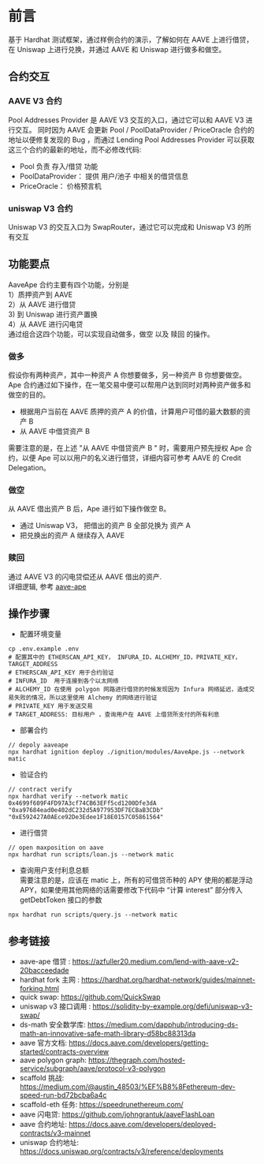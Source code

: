 # 前言     
基于 Hardhat 测试框架，通过样例合约的演示，了解如何在 AAVE 上进行借贷，在 Uniswap 上进行兑换，并通过 AAVE 和 Uniswap 进行做多和做空。

## 合约交互    
### AAVE V3 合约   
Pool Addresses Provider 是 AAVE V3 交互的入口，通过它可以和 AAVE V3 进行交互。 
同时因为 AAVE 会更新 Pool / PoolDataProvider / PriceOracle 合约的地址以便修复发现的 Bug ，而通过 Lending Pool Addresses Provider  可以获取这三个合约的最新的地址，而不必修改代码: 
- Pool  负责 存入/借贷 功能  
- PoolDataProvider： 提供 用户/池子 中相关的借贷信息  
- PriceOracle： 价格预言机 

### uniswap V3 合约     
Uniswap V3 的交互入口为 SwapRouter，通过它可以完成和 Uniswap V3 的所有交互


##  功能要点  
AaveApe 合约主要有四个功能，分别是    
1）质押资产到 AAVE     
2）从 AAVE 进行借贷   
3) 到 Uniswap 进行资产置换  
4）从 AAVE 进行闪电贷     
通过组合这四个功能，可以实现自动做多，做空 以及 赎回 的操作。  
### 做多  
假设你有两种资产，其中一种资产 A 你想要做多，另一种资产 B 你想要做空。 Ape 合约通过如下操作，在一笔交易中便可以帮用户达到同时对两种资产做多和做空的目的。   
- 根据用户当前在 AAVE 质押的资产 A 的价值，计算用户可借的最大数额的资产 B  
- 从 AAVE 中借贷资产 B 

需要注意的是，在上述 "从 AAVE 中借贷资产 B " 时，需要用户预先授权 Ape 合约，以便 Ape 可以以用户的名义进行借贷，详细内容可参考 AAVE 的 Credit Delegation。  

### 做空
从 AAVE 借出资产 B 后，Ape  进行如下操作做空 B。 

- 通过 Uniswap V3， 把借出的资产 B 全部兑换为 资产 A  
- 把兑换出的资产 A 继续存入 AAVE 


### 赎回    
通过 AAVE V3 的闪电贷偿还从 AAVE 借出的资产.  
详细逻辑, 参考 [aave-ape](https://azfuller20.medium.com/aave-ape-with-%EF%B8%8F-scaffold-eth-c687874c079e )

## 操作步骤  
- 配置环境变量   
```shell
cp .env.example .env
# 配置其中的 ETHERSCAN_API_KEY， INFURA_ID，ALCHEMY_ID，PRIVATE_KEY， TARGET_ADDRESS
# ETHERSCAN_API_KEY 用于合约验证
# INFURA_ID  用于连接到各个以太网络 
# ALCHEMY_ID 在使用 polygon 网路进行借贷的时候发现因为 Infura 网络延迟，造成交易失败的情况，所以这里使用 Alchemy 的网络进行验证  
# PRIVATE_KEY 用于发送交易   
# TARGET_ADDRESS: 目标用户 ，查询用户在 AAVE 上借贷所支付的所有利息
```

- 部署合约  
```shell
// depoly aaveape
npx hardhat ignition deploy ./ignition/modules/AaveApe.js --network  matic
```

- 验证合约  
```shell
// contract verify
npx hardhat verify --network matic 0x4699f609F4FD97A3cf74CB63EFf5cd1200Dfe3dA "0xa97684ead0e402dC232d5A977953DF7ECBaB3CDb" "0xE592427A0AEce92De3Edee1F18E0157C05861564"
``` 

- 进行借贷  
```shell
// open maxposition on aave
npx hardhat run scripts/loan.js --network matic    
```

- 查询用户支付利息总额    
需要注意的是，应该在 matic 上，所有的可借贷币种的 APY 使用的都是浮动 APY，如果使用其他网络的话需要修改下代码中 “计算 interest” 部分传入 getDebtToken 接口的参数     
```shell
npx hardhat run scripts/query.js --network matic
```




## 参考链接
- aave-ape 借贷 : https://azfuller20.medium.com/lend-with-aave-v2-20bacceedade
- hardhat fork 主网 : https://hardhat.org/hardhat-network/guides/mainnet-forking.html
- quick swap: https://github.com/QuickSwap
- uniswap v3 接口调用 : https://solidity-by-example.org/defi/uniswap-v3-swap/
- ds-math 安全数学库: https://medium.com/dapphub/introducing-ds-math-an-innovative-safe-math-library-d58bc88313da 
- aave 官方文档: https://docs.aave.com/developers/getting-started/contracts-overview 
- aave polygon graph: https://thegraph.com/hosted-service/subgraph/aave/protocol-v3-polygon  
- scaffold 挑战:  https://medium.com/@austin_48503/%EF%B8%8Fethereum-dev-speed-run-bd72bcba6a4c
- scaffold-eth 任务: https://speedrunethereum.com/ 
- aave 闪电贷: https://github.com/johngrantuk/aaveFlashLoan
- aave 合约地址: https://docs.aave.com/developers/deployed-contracts/v3-mainnet
- uniswap 合约地址: https://docs.uniswap.org/contracts/v3/reference/deployments   